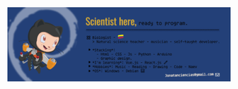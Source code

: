 <img max-width="800" src="https://github.com/Jonatanciencias/Jonatanciencias/blob/main/GitHub%20Banner.png"/>
